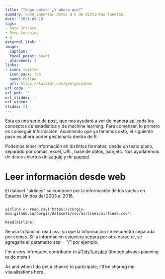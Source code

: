 ```yaml
---
title: "Tengo datos. ¿Y ahora qué?"
summary: Como importar datos a R de distintas fuentes.
date: '2021-09-18'
tags:
- Data Science
- Deep Learning
- R
external_link: ''
image:
  caption: ''
  focal_point: Smart
  placement: 1
links:
- icon: twitter
  icon_pack: fab
  name: Follow
  url: https://twitter.com/georgecushen
url_code: ''
url_pdf: ''
url_slides: ''
url_video: ''
slides: []
---
```


Esta es una serie de post, que nos ayudará a ver de manera aplicada los conceptos de estadística y de machine learning. Para comenzar, lo primero es conseguir información.
Asumiendo que ya tenemos esto, el siguiente paso es ahora poder gestionarla dentro de R. 

Podemos tener información en distintos formatos, desde un texto plano, separado por comas, excel, URL, base de datos, json,etc. Nos ayudaremos de datos abiertos de [kaggle](https://www.kaggle.com/priankravichandar/airline-delays-from-20032016/metadata) y de [openml](https://www.openml.org/).

# Leer información desde web

El dataset "airlines" se compone por la información de los vuelos en Estados Unidos del 2003 al 2016.

```{r}

airline <- read.csv('https://corgis-edu.github.io/corgis/datasets/csv/airlines/airlines.csv')

head(airline)

```
Se uso la funcion read.csv, ya que la informacion se encuentra separada por comas. Si la informacion estuviera separa por otro caracter, se agregaria el parametro *sep = "/"* por ejemplo.

I'm a very infrequent contributor to [#TidyTuesday](https://github.com/rfordatascience/tidytuesday) (though always planning to do more!)

As and when I do get a chance to participate, I'll be sharing my visualisations here.
